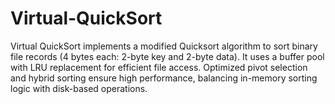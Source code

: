 # Virtual-QuickSort
Virtual QuickSort implements a modified Quicksort algorithm to sort binary file records (4 bytes each: 2-byte key and 2-byte data). It uses a buffer pool with LRU replacement for efficient file access. Optimized pivot selection and hybrid sorting ensure high performance, balancing in-memory sorting logic with disk-based operations.
